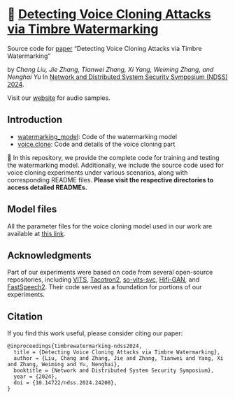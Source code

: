 # :rabbit: [Detecting Voice Cloning Attacks via Timbre Watermarking](https://github.com/TimbreWatermarking/TimbreWatermarking)

Source code for [paper](https://timbrewatermarking.github.io/paper.html) “Detecting Voice Cloning Attacks via Timbre Watermarking” 

by _Chang Liu, Jie Zhang, Tianwei Zhang, Xi Yang, Weiming Zhang, and Nenghai Yu_ 
In [Network and Distributed System Security Symposium (NDSS) 2024](https://www.ndss-symposium.org/ndss2024/).

Visit our [website](https://timbrewatermarking.github.io/samples.html) for audio samples.

## Introduction

- [watermarking_model](https://github.com/TimbreWatermarking/TimbreWatermarking/tree/main/watermarking_model): Code of the watermarking model
- [voice.clone](https://github.com/TimbreWatermarking/TimbreWatermarking/tree/main/voice.clone): Code and details of the voice cloning part

:rabbit2: In this repository, we provide the complete code for training and testing the watermarking model. Additionally, we include the source code used for voice cloning experiments under various scenarios, along with corresponding README files. __Please visit the respective directories to access detailed READMEs.__

## Model files
All the parameter files for the voice cloning model used in our work are available at [this link](https://drive.google.com/drive/folders/1tRbEneN1VsSCZ0HPxG3DSoJdxDRZ_NUJ?usp=drive_link).


## Acknowledgments

Part of our experiments were based on code from several open-source repositories, including [VITS](https://github.com/jaywalnut310/vits), [Tacotron2](https://github.com/NVIDIA/tacotron2), [so-vits-svc](https://github.com/svc-develop-team/so-vits-svc), [Hifi-GAN](https://github.com/jik876/hifi-gan), and [FastSpeech2](https://github.com/ming024/FastSpeech2). Their code served as a foundation for portions of our experiments.



## Citation
If you find this work useful, please consider citing our paper:
```
@inproceedings{timbrewatermarking-ndss2024,
  title = {Detecting Voice Cloning Attacks via Timbre Watermarking},
  author = {Liu, Chang and Zhang, Jie and Zhang, Tianwei and Yang, Xi and Zhang, Weiming and Yu, Nenghai},
  booktitle = {Network and Distributed System Security Symposium},
  year = {2024},
  doi = {10.14722/ndss.2024.24200},
}
```
